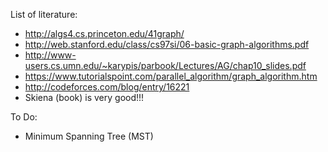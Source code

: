 List of literature:

- http://algs4.cs.princeton.edu/41graph/
- http://web.stanford.edu/class/cs97si/06-basic-graph-algorithms.pdf
- http://www-users.cs.umn.edu/~karypis/parbook/Lectures/AG/chap10_slides.pdf
- https://www.tutorialspoint.com/parallel_algorithm/graph_algorithm.htm
- http://codeforces.com/blog/entry/16221
- Skiena (book) is very good!!!



To Do:
- Minimum Spanning Tree (MST)

